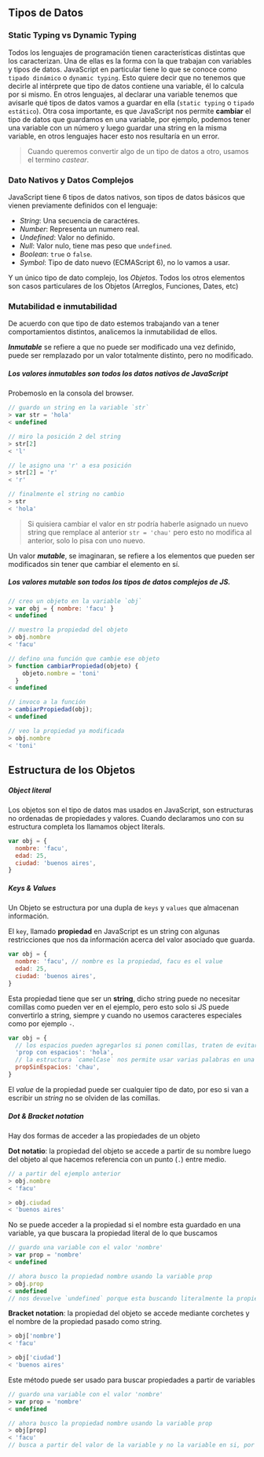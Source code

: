 
## Tipos de Datos

### Static Typing vs Dynamic Typing

Todos los lenguajes de programación tienen características distintas que los caracterizan. Una de ellas es la forma con la que trabajan con variables y tipos de datos. JavaScript en particular tiene lo que se conoce como `tipado dinámico` o `dynamic typing`. Esto quiere decir que no tenemos que decirle al intérprete que tipo de datos contiene una variable, él lo calcula por si mismo. En otros lenguajes, al declarar una variable tenemos que avisarle qué tipos de datos vamos a guardar en ella (`static typing` o `tipado estático`). Otra cosa importante, es que JavaScript nos permite __cambiar__ el tipo de datos que guardamos en una variable, por ejemplo, podemos tener una variable con un número y luego guardar una string en la misma variable, en otros lenguajes hacer esto nos resultaría en un error.

> Cuando queremos convertir algo de un tipo de datos a otro, usamos el termino _castear_.

### Dato Nativos y Datos Complejos

JavaScript tiene 6 tipos de datos nativos, son tipos de datos básicos que vienen previamente definidos con el lenguaje: 

* _String_: Una secuencia de caractéres.
* _Number_: Representa un numero real.
* _Undefined_: Valor no definido.
* _Null_: Valor nulo, tiene mas peso que `undefined`.
* _Boolean_: `true` o `false`.
* _Symbol_: Tipo de dato nuevo (ECMAScript 6), no lo vamos a usar.

Y un único tipo de dato complejo, los _Objetos_. Todos los otros elementos son casos particulares de los Objetos (Arreglos, Funciones, Dates, etc)


### Mutabilidad e inmutabilidad

De acuerdo con que tipo de dato estemos trabajando van a tener comportamientos distintos, analicemos la inmutabilidad de ellos.

*__Inmutable__* se refiere a que no puede ser modificado una vez definido, puede ser remplazado por un valor totalmente distinto, pero no modificado.

##### Los valores inmutables son todos los datos nativos de JavaScript


Probemoslo en la consola del browser.

``` javascript
// guardo un string en la variable `str`
> var str = 'hola'
< undefined

// miro la posición 2 del string
> str[2]
< 'l'

// le asigno una 'r' a esa posición
> str[2] = 'r'
< 'r'

// finalmente el string no cambio
> str
< 'hola'
```

> Si quisiera cambiar el valor en str podría haberle asignado un nuevo string que remplace al anterior `str = 'chau'` pero esto no modifica al anterior, solo lo pisa con uno nuevo.

Un valor __*mutable*__, se imaginaran, se refiere a los elementos que pueden ser modificados sin tener que cambiar el elemento en sí.

##### Los valores mutable son todos los tipos de datos complejos de JS.

``` javascript
// creo un objeto en la variable `obj`
> var obj = { nombre: 'facu' }
< undefined

// muestro la propiedad del objeto
> obj.nombre
< 'facu'

// defino una función que cambie ese objeto
> function cambiarPropiedad(objeto) {
    objeto.nombre = 'toni'
  }
< undefined

// invoco a la función
> cambiarPropiedad(obj);
< undefined

// veo la propiedad ya modificada
> obj.nombre
< 'toni'
```

## Estructura de los Objetos

##### Object literal
  
Los objetos son el tipo de datos mas usados en JavaScript, son estructuras no ordenadas de propiedades y valores.
Cuando declaramos uno con su estructura completa los llamamos object literals.

``` javascript
var obj = {
  nombre: 'facu',
  edad: 25,
  ciudad: 'buenos aires',
}
```

##### Keys & Values

Un Objeto se estructura por una dupla de `keys` y `values` que almacenan información.

El `key`, llamado **propiedad** en JavaScript es un string con algunas restricciones que nos da información acerca del valor asociado que guarda.

``` javascript
var obj = {
  nombre: 'facu', // nombre es la propiedad, facu es el value
  edad: 25,
  ciudad: 'buenos aires',
}
```

Esta propiedad tiene que ser un **string**, dicho string puede no necesitar comillas como pueden ver en el ejemplo, pero esto solo si JS puede convertirlo a string, siempre y cuando no usemos caracteres especiales como por ejemplo `-`.

``` javascript
var obj = {
  // los espacios pueden agregarlos si ponen comillas, traten de evitarlos.
  'prop con espacios': 'hola',
  // la estructura `camelCase` nos permite usar varias palabras en una sola propiedad de forma sencilla, usa mayúscula para cada inicio de palabra luego de la primera.
  propSinEspacios: 'chau',
}
```

El _value_ de la propiedad puede ser cualquier tipo de dato, por eso si van a escribir un _string_ no se olviden de las comillas.


##### Dot & Bracket notation 

Hay dos formas de acceder a las propiedades de un objeto

**Dot notatio**: la propiedad del objeto se accede a partir de su nombre luego del objeto al que hacemos referencia con un punto (`.`) entre medio.

``` javascript
// a partir del ejemplo anterior
> obj.nombre
< 'facu'

> obj.ciudad
< 'buenos aires'
```

No se puede acceder a la propiedad si el nombre esta guardado en una variable, ya que buscara la propiedad literal de lo que buscamos

``` javascript
// guardo una variable con el valor 'nombre'
> var prop = 'nombre'
< undefined

// ahora busco la propiedad nombre usando la variable prop
> obj.prop
< undefined
// nos devuelve `undefined` porque esta buscando literalmente la propiedad prop
```


**Bracket notation**: la propiedad del objeto se accede mediante corchetes y el nombre de la propiedad pasado como string.

``` javascript
> obj['nombre']
< 'facu'

> obj['ciudad']
< 'buenos aires'
```

Este método puede ser usado para buscar propiedades a partir de variables

``` javascript
// guardo una variable con el valor 'nombre'
> var prop = 'nombre'
< undefined

// ahora busco la propiedad nombre usando la variable prop
> obj[prop]
< 'facu'
// busca a partir del valor de la variable y no la variable en si, por lo que consigue el valor que buscábamos
```
